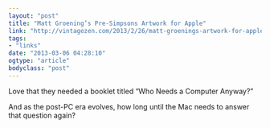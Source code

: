 ```yaml
---
layout: "post"
title: "Matt Groening’s Pre-Simpsons Artwork for Apple"
link: "http://vintagezen.com/2013/2/26/matt-groenings-artwork-for-apple"
tags: 
- "links"
date: "2013-03-06 04:28:10"
ogtype: "article"
bodyclass: "post"
---
```


Love that they needed a booklet titled “Who Needs a Computer Anyway?”

And as the post-PC era evolves, how long until the Mac needs to answer that question again?